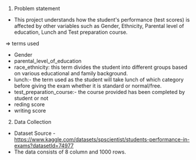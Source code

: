 1) Problem statement
- This project understands how the student's performance (test scores) is affected by other variables such as Gender, Ethnicity, Parental level of education, Lunch and Test preparation course.

=> terms used
- Gender
- parental_level_of_education
- race_ethnicity: this term divides the student into different groups based on various educational and family background.
- lunch:- the term used as the student will take lunch of which category before giving the exam whether it is standard or normal/free.
- test_preparation_course:- the course provided has been completed by student or not
- reding score
- writing score

2) Data Collection
- Dataset Source - https://www.kaggle.com/datasets/spscientist/students-performance-in-exams?datasetId=74977
- The data consists of 8 column and 1000 rows.
